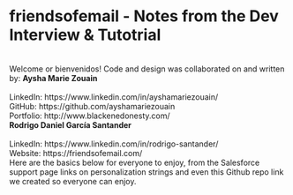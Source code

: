 # friendsofemail - Notes from the Dev Interview & Tutotrial
<br>
Welcome or bienvenidos! Code and design was collaborated on and written by: 
<b>Aysha Marie Zouain</b><br><br>    
LinkedIn: https://www.linkedin.com/in/ayshamariezouain/<br>
GitHub: https://github.com/ayshamariezouain <br>
Portfolio: http://www.blackenedonesty.com/ <br> 
<b>Rodrigo Daniel García Santander</b> 
<br><br>    
LinkedIn: https://www.linkedin.com/in/rodrigo-santander/<br> 
Website: https://friendsofemail.com/<br>  
Here are the basics below for everyone to enjoy, from the Salesforce support page links on personalization strings and even this Github repo link we created so everyone can enjoy.             
				
